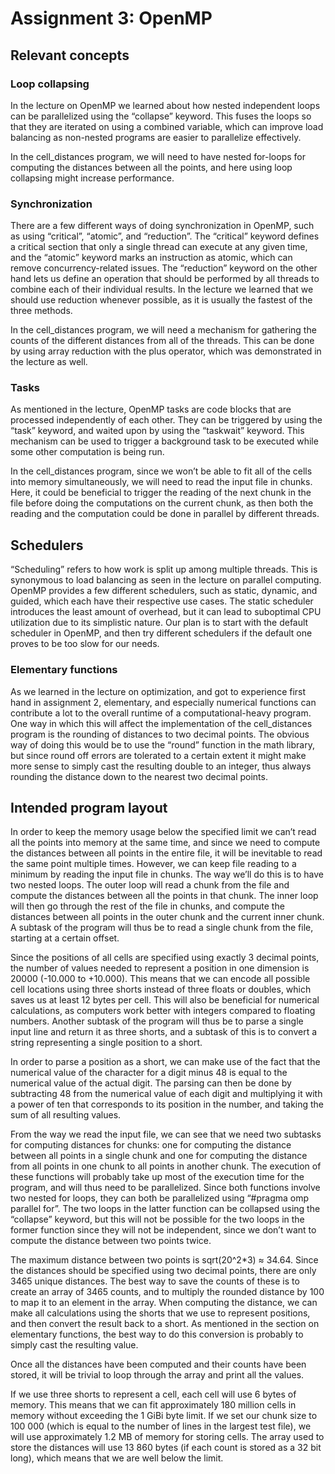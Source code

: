 # Assignment 3: OpenMP

## Relevant concepts

### Loop collapsing

In the lecture on OpenMP we learned about how nested independent loops can be parallelized using the “collapse” keyword. This fuses the loops so that they are iterated on using a combined variable, which can improve load balancing as non-nested programs are easier to parallelize effectively.

In the cell_distances program, we will need to have nested for-loops for computing the distances between all the points, and here using loop collapsing might increase performance.

### Synchronization

There are a few different ways of doing synchronization in OpenMP, such as using “critical”, “atomic”, and “reduction”. The “critical” keyword defines a critical section that only a single thread can execute at any given time, and the “atomic” keyword marks an instruction as atomic, which can remove concurrency-related issues. The “reduction” keyword on the other hand lets us define an operation that should be performed by all threads to combine each of their individual results. In the lecture we learned that we should use reduction whenever possible, as it is usually the fastest of the three methods.

In the cell_distances program, we will need a mechanism for gathering the counts of the different distances from all of the threads. This can be done by using array reduction with the plus operator, which was demonstrated in the lecture as well.

### Tasks

As mentioned in the lecture, OpenMP tasks are code blocks that are processed independently of each other. They can be triggered by using the “task” keyword, and waited upon by using the “taskwait” keyword. This mechanism can be used to trigger a background task to be executed while some other computation is being run.

In the cell_distances program, since we won’t be able to fit all of the cells into memory simultaneously, we will need to read the input file in chunks. Here, it could be beneficial to trigger the reading of the next chunk in the file before doing the computations on the current chunk, as then both the reading and the computation could be done in parallel by different threads.

## Schedulers

“Scheduling” refers to how work is split up among multiple threads. This is synonymous to load balancing as seen in the lecture on parallel computing. OpenMP provides a few different schedulers, such as static, dynamic, and guided, which each have their respective use cases. The static scheduler introduces the least amount of overhead, but it can lead to suboptimal CPU utilization due to its simplistic nature. Our plan is to start with the default scheduler in OpenMP, and then try different schedulers if the default one proves to be too slow for our needs.

### Elementary functions

As we learned in the lecture on optimization, and got to experience first hand in assignment 2, elementary, and especially numerical functions can contribute a lot to the overall runtime of a computational-heavy program. One way in which this will affect the implementation of the cell_distances program is the rounding of distances to two decimal points. The obvious way of doing this would be to use the “round” function in the math library, but since round off errors are tolerated to a certain extent it might make more sense to simply cast the resulting double to an integer, thus always rounding the distance down to the nearest two decimal points.

## Intended program layout

In order to keep the memory usage below the specified limit we can’t read all the points into memory at the same time, and since we need to compute the distances between all points in the entire file, it will be inevitable to read the same point multiple times. However, we can keep file reading to a minimum by reading the input file in chunks. The way we’ll do this is to have two nested loops. The outer loop will read a chunk from the file and compute the distances between all the points in that chunk. The inner loop will then go through the rest of the file in chunks, and compute the distances between all points in the outer chunk and the current inner chunk. A subtask of the program will thus be to read a single chunk from the file, starting at a certain offset.

Since the positions of all cells are specified using exactly 3 decimal points, the number of values needed to represent a position in one dimension is 20000 (-10.000 to +10.000). This means that we can encode all possible cell locations using three shorts instead of three floats or doubles, which saves us at least 12 bytes per cell. This will also be beneficial for numerical calculations, as computers work better with integers compared to floating numbers. Another subtask of the program will thus be to parse a single input line and return it as three shorts, and a subtask of this is to convert a string representing a single position to a short.

In order to parse a position as a short, we can make use of the fact that the numerical value of the character for a digit minus 48 is equal to the numerical value of the actual digit. The parsing can then be done by subtracting 48 from the numerical value of each digit and multiplying it with a power of ten that corresponds to its position in the number, and taking the sum of all resulting values.

From the way we read the input file, we can see that we need two subtasks for computing distances for chunks: one for computing the distance between all points in a single chunk and one for computing the distance from all points in one chunk to all points in another chunk. The execution of these functions will probably take up most of the execution time for the program, and will thus need to be parallelized. Since both functions involve two nested for loops, they can both be parallelized using “#pragma omp parallel for”. The two loops in the latter function can be collapsed using the “collapse” keyword, but this will not be possible for the two loops in the former function since they will not be independent, since we don’t want to compute the distance between two points twice.

The maximum distance between two points is sqrt(20^2*3) ≈ 34.64. Since the distances should be specified using two decimal points, there are only 3465 unique distances. The best way to save the counts of these is to create an array of 3465 counts, and to multiply the rounded distance by 100 to map it to an element in the array. When computing the distance, we can make all calculations using the shorts that we use to represent positions, and then convert the result back to a short. As mentioned in the section on elementary functions, the best way to do this conversion is probably to simply cast the resulting value.

Once all the distances have been computed and their counts have been stored, it will be trivial to loop through the array and print all the values.

If we use three shorts to represent a cell, each cell will use 6 bytes of memory. This means that we can fit approximately 180 million cells in memory without exceeding the 1 GiBi byte limit. If we set our chunk size to 100 000 (which is equal to the number of lines in the largest test file), we will use approximately 1.2 MB of memory for storing cells. The array used to store the distances will use 13 860 bytes (if each count is stored as a 32 bit long), which means that we are well below the limit.
